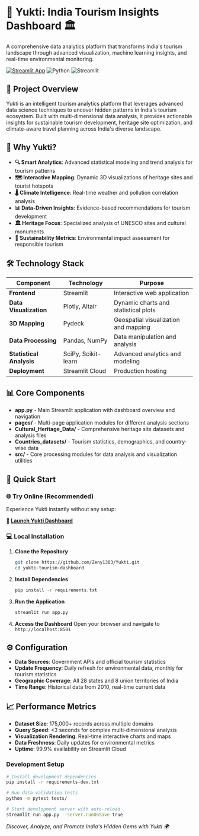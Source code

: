 # 🧭 Yukti: India Tourism Insights Dashboard 🏛️
A comprehensive data analytics platform that transforms India's tourism landscape through advanced visualization, machine learning insights, and real-time environmental monitoring.

[![Streamlit App](https://static.streamlit.io/badges/streamlit_badge_black_white.svg)](https://zeny1303-yukti-app-6ch1dn.streamlit.app/) ![Python](https://img.shields.io/badge/python-3.8+-blue.svg) ![Streamlit](https://img.shields.io/badge/Streamlit-FF4B4B?logo=streamlit&logoColor=white)

## 🎯 Project Overview
Yukti is an intelligent tourism analytics platform that leverages advanced data science techniques to uncover hidden patterns in India's tourism ecosystem. Built with multi-dimensional data analysis, it provides actionable insights for sustainable tourism development, heritage site optimization, and climate-aware travel planning across India's diverse landscape.

## 🌟 Why Yukti?
- **🔍 Smart Analytics**: Advanced statistical modeling and trend analysis for tourism patterns
- **🗺️ Interactive Mapping**: Dynamic 3D visualizations of heritage sites and tourist hotspots  
- **🌡️ Climate Intelligence**: Real-time weather and pollution correlation analysis
- **📊 Data-Driven Insights**: Evidence-based recommendations for tourism development
- **🏛️ Heritage Focus**: Specialized analysis of UNESCO sites and cultural monuments
- **🌱 Sustainability Metrics**: Environmental impact assessment for responsible tourism

## 🛠 Technology Stack

| Component | Technology | Purpose |
|-----------|------------|---------|
| **Frontend** | Streamlit | Interactive web application |
| **Data Visualization** | Plotly, Altair | Dynamic charts and statistical plots |
| **3D Mapping** | Pydeck | Geospatial visualization and mapping |  
| **Data Processing** | Pandas, NumPy | Data manipulation and analysis |
| **Statistical Analysis** | SciPy, Scikit-learn | Advanced analytics and modeling |
| **Deployment** | Streamlit Cloud | Production hosting |


## 📊 Core Components

- **app.py** - Main Streamlit application with dashboard overview and navigation
- **pages/** - Multi-page application modules for different analysis sections
- **Cultural_Heritage_Data/** - Comprehensive heritage site datasets and analysis files
- **Countries_datasets/** - Tourism statistics, demographics, and country-wise data
- **src/** - Core processing modules for data analysis and visualization utilities




## 🚀 Quick Start

### 🌐 **Try Online (Recommended)**
Experience Yukti instantly without any setup:

**🔗 [Launch Yukti Dashboard](https://zeny1303-yukti-app-6ch1dn.streamlit.app/)**

### 💻 **Local Installation**

1. **Clone the Repository**
   ```bash
   git clone https://github.com/Zeny1303/Yukti.git
   cd yukti-tourism-dashboard
   ```

2. **Install Dependencies**
   ```bash
   pip install -r requirements.txt
   ```

3. **Run the Application**
   ```bash
   streamlit run app.py
   ```

4. **Access the Dashboard**
   Open your browser and navigate to `http://localhost:8501`

## ⚙️ Configuration

- **Data Sources**: Government APIs and official tourism statistics
- **Update Frequency**: Daily refresh for environmental data, monthly for tourism statistics
- **Geographic Coverage**: All 28 states and 8 union territories of India
- **Time Range**: Historical data from 2010, real-time current data

## 📈 Performance Metrics

- **Dataset Size**: 175,000+ records across multiple domains
- **Query Speed**: <3 seconds for complex multi-dimensional analysis
- **Visualization Rendering**: Real-time interactive charts and maps
- **Data Freshness**: Daily updates for environmental metrics
- **Uptime**: 99.9% availability on Streamlit Cloud






### Development Setup
```bash
# Install development dependencies
pip install -r requirements-dev.txt

# Run data validation tests
python -m pytest tests/

# Start development server with auto-reload
streamlit run app.py --server.runOnSave true
```


*Discover, Analyze, and Promote India's Hidden Gems with Yukti 🌍*
